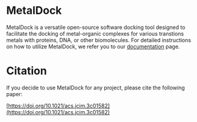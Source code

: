 
# MetalDock 

MetalDock is a versatile open-source software docking tool designed to facilitate the docking of metal-organic complexes for various transtions metals with proteins, DNA, or other biomolecules. For detailed instructions on how to utilize MetalDock, we refer you to our [documentation](https://metaldock.readthedocs.io/en/latest/) page.   

# Citation

If you decide to use MetalDock for any project, please cite the following paper: 

[https://doi.org/10.1021/acs.jcim.3c01582](https://doi.org/10.1021/acs.jcim.3c01582)
